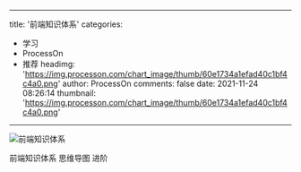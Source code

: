 
---
title: '前端知识体系'
categories: 
 - 学习
 - ProcessOn
 - 推荐
headimg: 'https://img.processon.com/chart_image/thumb/60e1734a1efad40c1bf4c4a0.png'
author: ProcessOn
comments: false
date: 2021-11-24 08:26:14
thumbnail: 'https://img.processon.com/chart_image/thumb/60e1734a1efad40c1bf4c4a0.png'
---

<div>   
<img class="thumb" alt="前端知识体系" src="https://img.processon.com/chart_image/thumb/60e1734a1efad40c1bf4c4a0.png" referrerpolicy="no-referrer">
<p>前端知识体系 思维导图 进阶</p>  
</div>
            